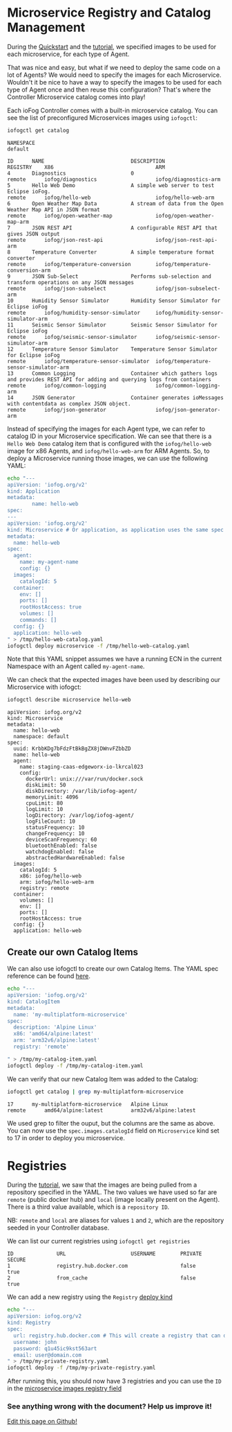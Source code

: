 # Microservice Registry and Catalog Management

During the [Quickstart](../getting-started/quick-start-local.html) and the [tutorial](../tutorial/introduction.html), we specified images to be used for each microservice, for each type of Agent.

That was nice and easy, but what if we need to deploy the same code on a lot of Agents? We would need to specify the images for each Microservice. Wouldn't it be nice to have a way to specify the images to be used for each type of Agent once and then reuse this configuration? That's where the Controller Microservice catalog comes into play!

Each ioFog Controller comes with a built-in microservice catalog. You can see the list of preconfigured Microservices images using `iofogctl`:

```bash
iofogctl get catalog
```

```console
NAMESPACE
default

ID		NAME				            DESCRIPTION											                                            REGISTRY	X86					                ARM
4		Diagnostics			            0												                                                remote		iofog/diagnostics			        iofog/diagnostics-arm
5		Hello Web Demo			        A simple web server to test Eclipse ioFog.							                            remote		iofog/hello-web				        iofog/hello-web-arm
6		Open Weather Map Data		    A stream of data from the Open Weather Map API in JSON format					                remote		iofog/open-weather-map			    iofog/open-weather-map-arm
7		JSON REST API			        A configurable REST API that gives JSON output							                        remote		iofog/json-rest-api			        iofog/json-rest-api-arm
8		Temperature Converter		    A simple temperature format converter								                            remote		iofog/temperature-conversion		iofog/temperature-conversion-arm
9		JSON Sub-Select			        Performs sub-selection and transform operations on any JSON messages				            remote		iofog/json-subselect			    iofog/json-subselect-arm
10		Humidity Sensor Simulator	    Humidity Sensor Simulator for Eclipse ioFog							                            remote		iofog/humidity-sensor-simulator		iofog/humidity-sensor-simulator-arm
11		Seismic Sensor Simulator	    Seismic Sensor Simulator for Eclipse ioFog							                            remote		iofog/seismic-sensor-simulator		iofog/seismic-sensor-simulator-arm
12		Temperature Sensor Simulator	Temperature Sensor Simulator for Eclipse ioFog							                        remote		iofog/temperature-sensor-simulator	iofog/temperature-sensor-simulator-arm
13		Common Logging			        Container which gathers logs and provides REST API for adding and querying logs from containers	remote		iofog/common-logging			    iofog/common-logging-arm
14		JSON Generator			        Container generates ioMessages with contentdata as complex JSON object.				            remote		iofog/json-generator			    iofog/json-generator-arm

```

Instead of specifying the images for each Agent type, we can refer to catalog ID in your Microservice specification. We can see that there is a `Hello Web Demo` catalog item that is configured with the `iofog/hello-web` image for x86 Agents, and `iofog/hello-web-arm` for ARM Agents. So, to deploy a Microservice running those images, we can use the following YAML:

```bash
echo "---
apiVersion: 'iofog.org/v2'
kind: Application
metadata:
        name: hello-web
spec:
---
apiVersion: 'iofog.org/v2'
kind: Microservice # Or application, as application uses the same spec for its microservices
metadata:
  name: hello-web
spec:
  agent:
    name: my-agent-name
    config: {}
  images:
    catalogId: 5
  container:
    env: []
    ports: []
    rootHostAccess: true
    volumes: []
    commands: []
  config: {}
  application: hello-web
" > /tmp/hello-web-catalog.yaml
iofogctl deploy microservice -f /tmp/hello-web-catalog.yaml
```

Note that this YAML snippet assumes we have a running ECN in the current Namespace with an Agent called `my-agent-name`.

We can check that the expected images have been used by describing our Microservice with iofogct:

```bash
iofogctl describe microservice hello-web
```

```plain
apiVersion: iofog.org/v2
kind: Microservice
metadata:
  name: hello-web
  namespace: default
spec:
  uuid: KrbbKDg7bFdzFtBkBgZX8jDWnvFZbbZD
  name: hello-web
  agent:
    name: staging-caas-edgeworx-io-lkrcal023
    config:
      dockerUrl: unix:///var/run/docker.sock
      diskLimit: 50
      diskDirectory: /var/lib/iofog-agent/
      memoryLimit: 4096
      cpuLimit: 80
      logLimit: 10
      logDirectory: /var/log/iofog-agent/
      logFileCount: 10
      statusFrequency: 10
      changeFrequency: 10
      deviceScanFrequency: 60
      bluetoothEnabled: false
      watchdogEnabled: false
      abstractedHardwareEnabled: false
  images:
    catalogId: 5
    x86: iofog/hello-web
    arm: iofog/hello-web-arm
    registry: remote
  container:
    volumes: []
    env: []
    ports: []
    rootHostAccess: true
  config: {}
  application: hello-web

```

## Create our own Catalog Items

We can also use iofogctl to create our own Catalog Items. The YAML spec reference can be found [here](../reference-iofogctl/reference-catalog.html).

```bash
echo "---
apiVersion: 'iofog.org/v2'
kind: CatalogItem
metadata:
  name: 'my-multiplatform-microservice'
spec:
  description: 'Alpine Linux'
  x86: 'amd64/alpine:latest'
  arm: 'arm32v6/alpine:latest'
  registry: 'remote'

" > /tmp/my-catalog-item.yaml
iofogctl deploy -f /tmp/my-catalog-item.yaml
```

We can verify that our new Catalog Item was added to the Catalog:

```bash
iofogctl get catalog | grep my-multiplatform-microservice
```

```plain
17		my-multiplatform-microservice	Alpine Linux											remote		amd64/alpine:latest			arm32v6/alpine:latest
```

We used grep to filter the ouput, but the columns are the same as above. You can now use the `spec.images.catalogId` field on `Microservice` kind set to 17 in order to deploy you microservice.

# Registries

During the [tutorial](../tutorial/introduction.html), we saw that the images are being pulled from a repository specified in the YAML. The two values we have used so far are `remote` (public docker hub) and `local` (image locally present on the Agent). There is a third value available, which is a `repository ID`.

NB: `remote` and `local` are aliases for values `1` and `2`, which are the repository seeded in your Controller database.

We can list our current registries using `iofogctl get registries`

```plain
ID              URL                     USERNAME        PRIVATE         SECURE
1               registry.hub.docker.com                 false           true
2               from_cache                              false           true
```

We can add a new registry using the `Registry` [deploy kind](../reference-iofogctl/reference-registry.html)

```bash
echo "---
apiVersion: iofog.org/v2
kind: Registry
spec:
  url: registry.hub.docker.com # This will create a registry that can download your private docker hub images
  username: john
  password: q1u45ic9kst563art
  email: user@domain.com
" > /tmp/my-private-registry.yaml
iofogctl deploy -f /tmp/my-private-registry.yaml
```

After running this, you should now have 3 registries and you can use the `ID` in the [microservice images registry field](../reference-iofogctl/reference-application.html#microservices)

<aside class="notifications contribute">
  <h3><img src="/images/icos/ico-github.svg" alt="">See anything wrong with the document? Help us improve it!</h3>
  <a href="https://github.com/eclipse-iofog/iofog.org/edit/develop/content/docs/3.0/applications/microservice-registry-catalog.md"
    target="_blank">
    <p>Edit this page on Github!</p>
  </a>
</aside>
